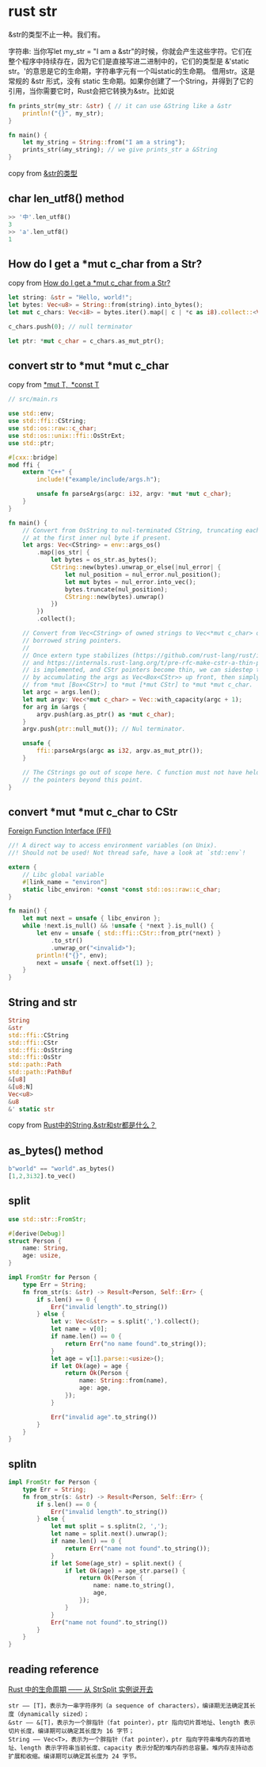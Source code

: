 # rust str

&str的类型不止一种。我们有。

字符串: 当你写let my_str = "I am a &str"的时候，你就会产生这些字符。它们在整个程序中持续存在，因为它们是直接写进二进制中的，它们的类型是 &'static str。'的意思是它的生命期，字符串字元有一个叫static的生命期。
借用str。这是常规的 &str 形式，没有 static 生命期。如果你创建了一个String，并得到了它的引用，当你需要它时，Rust会把它转换为&str。比如说

``` rust
fn prints_str(my_str: &str) { // it can use &String like a &str
    println!("{}", my_str);
}

fn main() {
    let my_string = String::from("I am a string");
    prints_str(&my_string); // we give prints_str a &String
}
```

copy from [&str的类型](https://kumakichi.github.io/easy_rust_chs/Chapter_39.html)

## char len_utf8() method

``` rust
>> '中'.len_utf8()
3
>> 'a'.len_utf8()
1
```

## How do I get a *mut c_char from a Str?

copy from [How do I get a *mut c_char from a Str?](https://stackoverflow.com/questions/28094636/how-do-i-get-a-mut-c-char-from-a-str)
``` rust
let string: &str = "Hello, world!";
let bytes: Vec<u8> = String::from(string).into_bytes();
let mut c_chars: Vec<i8> = bytes.iter().map(| c | *c as i8).collect::<Vec<i8>>();

c_chars.push(0); // null terminator

let ptr: *mut c_char = c_chars.as_mut_ptr();
```

## convert str to *mut *mut c_char

copy from [*mut T, *const T](https://cxx.rs/binding/rawptr.html)
``` rust
// src/main.rs

use std::env;
use std::ffi::CString;
use std::os::raw::c_char;
use std::os::unix::ffi::OsStrExt;
use std::ptr;

#[cxx::bridge]
mod ffi {
    extern "C++" {
        include!("example/include/args.h");

        unsafe fn parseArgs(argc: i32, argv: *mut *mut c_char);
    }
}

fn main() {
    // Convert from OsString to nul-terminated CString, truncating each argument
    // at the first inner nul byte if present.
    let args: Vec<CString> = env::args_os()
        .map(|os_str| {
            let bytes = os_str.as_bytes();
            CString::new(bytes).unwrap_or_else(|nul_error| {
                let nul_position = nul_error.nul_position();
                let mut bytes = nul_error.into_vec();
                bytes.truncate(nul_position);
                CString::new(bytes).unwrap()
            })
        })
        .collect();

    // Convert from Vec<CString> of owned strings to Vec<*mut c_char> of
    // borrowed string pointers.
    //
    // Once extern type stabilizes (https://github.com/rust-lang/rust/issues/43467)
    // and https://internals.rust-lang.org/t/pre-rfc-make-cstr-a-thin-pointer/6258
    // is implemented, and CStr pointers become thin, we can sidestep this step
    // by accumulating the args as Vec<Box<CStr>> up front, then simply casting
    // from *mut [Box<CStr>] to *mut [*mut CStr] to *mut *mut c_char.
    let argc = args.len();
    let mut argv: Vec<*mut c_char> = Vec::with_capacity(argc + 1);
    for arg in &args {
        argv.push(arg.as_ptr() as *mut c_char);
    }
    argv.push(ptr::null_mut()); // Nul terminator.

    unsafe {
        ffi::parseArgs(argc as i32, argv.as_mut_ptr());
    }

    // The CStrings go out of scope here. C function must not have held on to
    // the pointers beyond this point.
}
```

## convert *mut *mut c_char to CStr
[Foreign Function Interface (FFI)](https://anssi-fr.github.io/rust-guide/07_ffi.html)

``` rust
//! A direct way to access environment variables (on Unix).
//! Should not be used! Not thread safe, have a look at `std::env`!

extern {
    // Libc global variable
    #[link_name = "environ"]
    static libc_environ: *const *const std::os::raw::c_char;
}

fn main() {
    let mut next = unsafe { libc_environ };
    while !next.is_null() && !unsafe { *next }.is_null() {
        let env = unsafe { std::ffi::CStr::from_ptr(*next) }
            .to_str()
            .unwrap_or("<invalid>");
        println!("{}", env);
        next = unsafe { next.offset(1) };
    }
}
```


## String and str

``` rust
String
&str
std::ffi::CString
std::ffi::CStr
std::ffi::OsString
std::ffi::OsStr
std::path::Path
std::path::PathBuf
&[u8]
&[u8;N]
Vec<u8>
&u8
&' static str
```
copy from [Rust中的String,&str和str都是什么？](https://zhuanlan.zhihu.com/p/384496181)

## as_bytes() method

``` rust
b"world" == "world".as_bytes()
[1,2,3i32].to_vec()
```

## split

``` rust
use std::str::FromStr;

#[derive(Debug)]
struct Person {
    name: String,
    age: usize,
}

impl FromStr for Person {
    type Err = String;
    fn from_str(s: &str) -> Result<Person, Self::Err> {
        if s.len() == 0 {
            Err("invalid length".to_string())
        } else {
            let v: Vec<&str> = s.split(',').collect();
            let name = v[0];
            if name.len() == 0 {
                return Err("no name found".to_string());
            }
            let age = v[1].parse::<usize>();
            if let Ok(age) = age {
                return Ok(Person {
                    name: String::from(name),
                    age: age,
                });
            }

            Err("invalid age".to_string())
        }
    }
}
```

## splitn

``` rust
impl FromStr for Person {
    type Err = String;
    fn from_str(s: &str) -> Result<Person, Self::Err> {
        if s.len() == 0 {
            Err("invalid length".to_string())
        } else {
            let mut split = s.splitn(2, ',');
            let name = split.next().unwrap();
            if name.len() == 0 {
                return Err("name not found".to_string());
            }
            if let Some(age_str) = split.next() {
                if let Ok(age) = age_str.parse() {
                    return Ok(Person {
                        name: name.to_string(),
                        age,
                    });
                }
            }
            Err("name not found".to_string())
        }
    }
}
```

## reading reference
[Rust 中的生命周期 —— 从 StrSplit 实例说开去](https://zhuanlan.zhihu.com/p/442574694)

```
str —— [T]，表示为一串字符序列（a sequence of characters），编译期无法确定其长度（dynamically sized）；
&str —— &[T]，表示为一个胖指针（fat pointer），ptr 指向切片首地址、length 表示切片长度，编译期可以确定其长度为 16 字节；
String —— Vec<T>，表示为一个胖指针（fat pointer），ptr 指向字符串堆内存的首地址、length 表示字符串当前长度、capacity 表示分配的堆内存的总容量。堆内存支持动态扩展和收缩。编译期可以确定其长度为 24 字节。
```
